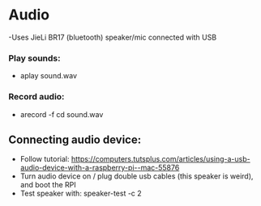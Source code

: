 # Audio
-Uses JieLi BR17 (bluetooth) speaker/mic connected with USB

### Play sounds:
- aplay sound.wav

### Record audio:
- arecord -f cd sound.wav

## Connecting audio device:
- Follow tutorial: https://computers.tutsplus.com/articles/using-a-usb-audio-device-with-a-raspberry-pi--mac-55876
- Turn audio device on / plug double usb cables (this speaker is weird), and boot the RPI
- Test speaker with: speaker-test -c 2
